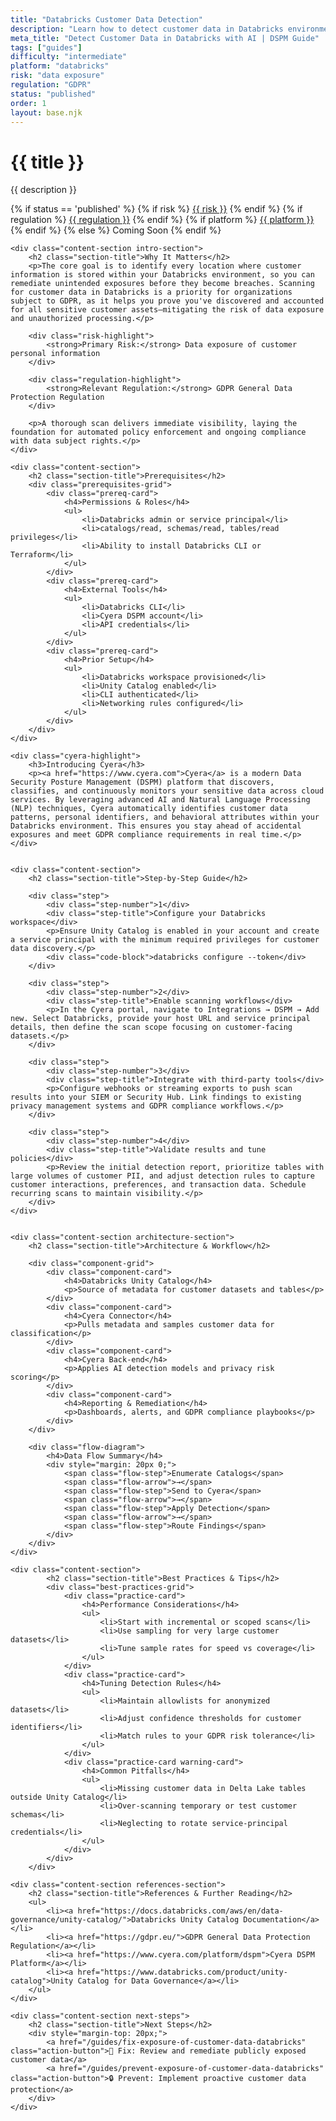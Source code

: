 ```yaml
---
title: "Databricks Customer Data Detection"
description: "Learn how to detect customer data in Databricks environments. Follow step-by-step guidance for GDPR compliance."
meta_title: "Detect Customer Data in Databricks with AI | DSPM Guide"
tags: ["guides"]
difficulty: "intermediate"
platform: "databricks"
risk: "data exposure"
regulation: "GDPR"
status: "published"
order: 1
layout: base.njk
---
```


<div class="container">
    <div class="header">
        <h1>{{ title }}</h1>
        <p>{{ description }}</p>
        <div class="guide-tags-container">
			<div class="guide-tags-wrapper">
		    {% if status == 'published' %}
		        {% if risk %}
		        <a href="/risk/{{ risk | downcase | replace: ' ', '-' }}/" class="guide-tag risk">{{ risk }}</a>
		        {% endif %}
		        {% if regulation %}
		        <a href="/regulation/{{ regulation | downcase | replace: ' ', '-' }}/" class="guide-tag regulation">{{ regulation }}</a>
		        {% endif %}
		        {% if platform %}
		        <a href="/platforms/{{ platform | downcase | replace: ' ', '-' }}/" class="guide-tag platform">{{ platform }}</a>
		        {% endif %}
		    {% else %}
		        <span class="guide-tag coming-soon">Coming Soon</span>
		    {% endif %}
		</div>
		</div>
    </div>

    <div class="content-section intro-section">
        <h2 class="section-title">Why It Matters</h2>
        <p>The core goal is to identify every location where customer information is stored within your Databricks environment, so you can remediate unintended exposures before they become breaches. Scanning for customer data in Databricks is a priority for organizations subject to GDPR, as it helps you prove you've discovered and accounted for all sensitive customer assets—mitigating the risk of data exposure and unauthorized processing.</p>
        
        <div class="risk-highlight">
            <strong>Primary Risk:</strong> Data exposure of customer personal information
        </div>
        
        <div class="regulation-highlight">
            <strong>Relevant Regulation:</strong> GDPR General Data Protection Regulation
        </div>
        
        <p>A thorough scan delivers immediate visibility, laying the foundation for automated policy enforcement and ongoing compliance with data subject rights.</p>
    </div>

    <div class="content-section">
        <h2 class="section-title">Prerequisites</h2>
        <div class="prerequisites-grid">
            <div class="prereq-card">
                <h4>Permissions & Roles</h4>
                <ul>
                    <li>Databricks admin or service principal</li>
                    <li>catalogs/read, schemas/read, tables/read privileges</li>
                    <li>Ability to install Databricks CLI or Terraform</li>
                </ul>
            </div>
            <div class="prereq-card">
                <h4>External Tools</h4>
                <ul>
                    <li>Databricks CLI</li>
                    <li>Cyera DSPM account</li>
                    <li>API credentials</li>
                </ul>
            </div>
            <div class="prereq-card">
                <h4>Prior Setup</h4>
                <ul>
                    <li>Databricks workspace provisioned</li>
                    <li>Unity Catalog enabled</li>
                    <li>CLI authenticated</li>
                    <li>Networking rules configured</li>
                </ul>
            </div>
        </div>
    </div>
	
    <div class="cyera-highlight">
        <h3>Introducing Cyera</h3>
        <p><a href="https://www.cyera.com">Cyera</a> is a modern Data Security Posture Management (DSPM) platform that discovers, classifies, and continuously monitors your sensitive data across cloud services. By leveraging advanced AI and Natural Language Processing (NLP) techniques, Cyera automatically identifies customer data patterns, personal identifiers, and behavioral attributes within your Databricks environment. This ensures you stay ahead of accidental exposures and meet GDPR compliance requirements in real time.</p>
    </div>
	

    <div class="content-section">
        <h2 class="section-title">Step-by-Step Guide</h2>
        
        <div class="step">
            <div class="step-number">1</div>
            <div class="step-title">Configure your Databricks workspace</div>
            <p>Ensure Unity Catalog is enabled in your account and create a service principal with the minimum required privileges for customer data discovery.</p>
            <div class="code-block">databricks configure --token</div>
        </div>

        <div class="step">
            <div class="step-number">2</div>
            <div class="step-title">Enable scanning workflows</div>
            <p>In the Cyera portal, navigate to Integrations → DSPM → Add new. Select Databricks, provide your host URL and service principal details, then define the scan scope focusing on customer-facing datasets.</p>
        </div>

        <div class="step">
            <div class="step-number">3</div>
            <div class="step-title">Integrate with third-party tools</div>
            <p>Configure webhooks or streaming exports to push scan results into your SIEM or Security Hub. Link findings to existing privacy management systems and GDPR compliance workflows.</p>
        </div>

        <div class="step">
            <div class="step-number">4</div>
            <div class="step-title">Validate results and tune policies</div>
            <p>Review the initial detection report, prioritize tables with large volumes of customer PII, and adjust detection rules to capture customer interactions, preferences, and transaction data. Schedule recurring scans to maintain visibility.</p>
        </div>
    </div>


    <div class="content-section architecture-section">
        <h2 class="section-title">Architecture & Workflow</h2>
        
        <div class="component-grid">
            <div class="component-card">
                <h4>Databricks Unity Catalog</h4>
                <p>Source of metadata for customer datasets and tables</p>
            </div>
            <div class="component-card">
                <h4>Cyera Connector</h4>
                <p>Pulls metadata and samples customer data for classification</p>
            </div>
            <div class="component-card">
                <h4>Cyera Back-end</h4>
                <p>Applies AI detection models and privacy risk scoring</p>
            </div>
            <div class="component-card">
                <h4>Reporting & Remediation</h4>
                <p>Dashboards, alerts, and GDPR compliance playbooks</p>
            </div>
        </div>

        <div class="flow-diagram">
            <h4>Data Flow Summary</h4>
            <div style="margin: 20px 0;">
                <span class="flow-step">Enumerate Catalogs</span>
                <span class="flow-arrow">→</span>
                <span class="flow-step">Send to Cyera</span>
                <span class="flow-arrow">→</span>
                <span class="flow-step">Apply Detection</span>
                <span class="flow-arrow">→</span>
                <span class="flow-step">Route Findings</span>
            </div>
        </div>
    </div>

	<div class="content-section">
	        <h2 class="section-title">Best Practices & Tips</h2>
	        <div class="best-practices-grid">
	            <div class="practice-card">
	                <h4>Performance Considerations</h4>
	                <ul>
	                    <li>Start with incremental or scoped scans</li>
	                    <li>Use sampling for very large customer datasets</li>
	                    <li>Tune sample rates for speed vs coverage</li>
	                </ul>
	            </div>
	            <div class="practice-card">
	                <h4>Tuning Detection Rules</h4>
	                <ul>
	                    <li>Maintain allowlists for anonymized datasets</li>
	                    <li>Adjust confidence thresholds for customer identifiers</li>
	                    <li>Match rules to your GDPR risk tolerance</li>
	                </ul>
	            </div>
	            <div class="practice-card warning-card">
	                <h4>Common Pitfalls</h4>
	                <ul>
	                    <li>Missing customer data in Delta Lake tables outside Unity Catalog</li>
	                    <li>Over-scanning temporary or test customer schemas</li>
	                    <li>Neglecting to rotate service-principal credentials</li>
	                </ul>
	            </div>
	        </div>
	    </div>

    <div class="content-section references-section">
        <h2 class="section-title">References & Further Reading</h2>
        <ul>
            <li><a href="https://docs.databricks.com/aws/en/data-governance/unity-catalog/">Databricks Unity Catalog Documentation</a></li>
            <li><a href="https://gdpr.eu/">GDPR General Data Protection Regulation</a></li>
            <li><a href="https://www.cyera.com/platform/dspm">Cyera DSPM Platform</a></li>
            <li><a href="https://www.databricks.com/product/unity-catalog">Unity Catalog for Data Governance</a></li>
        </ul>
    </div>

    <div class="content-section next-steps">
        <h2 class="section-title">Next Steps</h2>
        <div style="margin-top: 20px;">
            <a href="/guides/fix-exposure-of-customer-data-databricks" class="action-button">🔧 Fix: Review and remediate publicly exposed customer data</a>
            <a href="/guides/prevent-exposure-of-customer-data-databricks" class="action-button">🔒 Prevent: Implement proactive customer data protection</a>
        </div>
    </div>
</div>